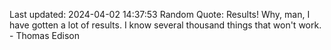 Last updated: 2024-04-02 14:37:53
Random Quote: Results! Why, man, I have gotten a lot of results. I know several thousand things that won't work. - Thomas Edison